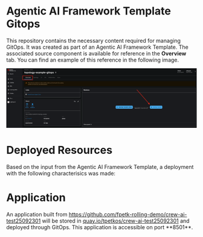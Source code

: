 # Agentic AI Framework Template Gitops

This repository contains the necessary content required for managing GitOps. It was created as part of an Agentic AI Framework Template. The associated source component is available for reference in the **Overview** tab. You can find an example of this reference in the following image.

![Overview Tab](./images/overview-dependency.png)

# Deployed Resources

Based on the input from the Agentic AI Framework Template, a deployment with the following characterisics was made:

# Application

An application built from https://github.com/fpetk-rolling-demo/crew-ai-test25092301 will be stored in [quay.io/tpetkos/crew-ai-test25092301](https://quay.io/tpetkos/crew-ai-test25092301) and deployed through GitOps. This application is accessible on port **8501\*\*.
